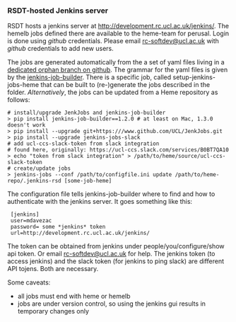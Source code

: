 ### RSDT-hosted Jenkins server


RSDT hosts a jenkins server at http://development.rc.ucl.ac.uk/jenkins/. The hemelb jobs defined
there are available to the heme-team for perusal. Login is done using *github* credentials. Please
email rc-softdev@ucl.ac.uk with *github* credentials to add new users.


The jobs are generated automatically from the a set of yaml files living in a [dedicated orphan
branch on github](https://github.com/UCL-CCS/hemelb-dev/tree/test_jobs). The grammar for the yaml
files is given by the [jenkins-job-builder](http://ci.openstack.org/jenkins-job-builder/). There is
a specific job, called setup-jenkins-jobs-heme that can be built to (re-)generate the jobs described
in the folder.  *Alternatively*, the jobs can be updated from a Heme repository as follows:


    # install/upgrade JenkJobs and jenkins-job-builder
    > pip install jenkins-job-builder==1.2.0 # at least on Mac, 1.3.0 doesn't work
    > pip install --upgrade git+https:///www.github.com/UCL/JenkJobs.git
    > pip install --upgrade jenkins-jobs-slack
    # add ucl-ccs-slack-token from slack integration
    # found here, originally: https://ucl-ccs.slack.com/services/B0BT7QA10
    > echo "token from slack integration" > /path/to/heme/source/ucl-ccs-slack-token
    # create/update jobs
    > jenkins-jobs --conf /path/to/configfile.ini update /path/to/heme-repo/.jenkins-rsd [some-job-heme]

The configuration file tells jenkins-job-builder where to find and how to authenticate with the
jenkins server. It goes something like this:

     [jenkins]
     user=mdavezac
     password= some *jenkins* token
     url=http://development.rc.ucl.ac.uk/jenkins/


The token can be obtained from jenkins under people/you/configure/show api token. Or email
rc-softdev@ucl.ac.uk for help. The jenkins token (to access jenkins) and the slack token (for
jenkins to ping slack) are different API tojens. Both are necessary.

Some caveats:

- all jobs must end with heme or hemelb
- jobs are under version control, so using the jenkins gui results in temporary changes only
